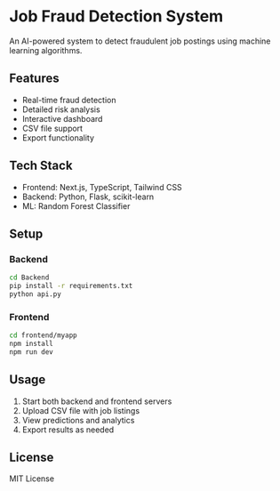 # Job Fraud Detection System

An AI-powered system to detect fraudulent job postings using machine learning algorithms.

## Features

- Real-time fraud detection
- Detailed risk analysis
- Interactive dashboard
- CSV file support
- Export functionality

## Tech Stack

- Frontend: Next.js, TypeScript, Tailwind CSS
- Backend: Python, Flask, scikit-learn
- ML: Random Forest Classifier

## Setup

### Backend

```bash
cd Backend
pip install -r requirements.txt
python api.py
```

### Frontend

```bash
cd frontend/myapp
npm install
npm run dev
```

## Usage

1. Start both backend and frontend servers
2. Upload CSV file with job listings
3. View predictions and analytics
4. Export results as needed

## License

MIT License
